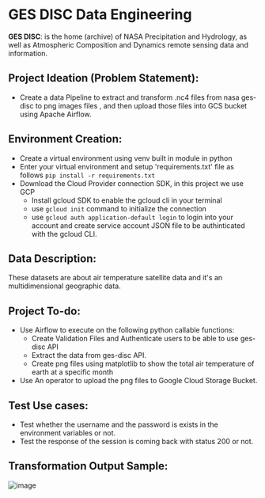 # GES DISC Data Engineering
**GES DISC**: is the home (archive) of NASA Precipitation and Hydrology, as well as Atmospheric Composition and Dynamics remote sensing data and information.

## Project Ideation (Problem Statement):
- Create a data Pipeline to extract and transform .nc4 files from nasa ges-disc to png images files , and then upload those files into GCS bucket using Apache Airflow.
## Environment Creation:
- Create a virtual environment using venv built in module in python
- Enter your virtual environment and setup 'requirements.txt' file as follows
    `pip install -r requirements.txt`
- Download the Cloud Provider connection SDK, in this project we use GCP
    - Install gcloud SDK to enable the gcloud cli in your terminal
    - use `gcloud init` command to initialize the connection
    - use `gcloud auth application-default login` to login into your account and create service account JSON file to be authinticated with the gcloud CLI.

## Data Description:
These datasets are about air temperature satellite data and it's an multidimensional geographic data.
## Project To-do:
- Use Airflow to execute on the following python callable functions:
    - Create Validation Files and Authenticate users to be able to use ges-disc API
    - Extract the data from ges-disc API.
    - Create png files using matplotlib to show the total air temperature of earth at a specific month
- Use An operator to upload the png files to Google Cloud Storage Bucket.
## Test Use cases:
- Test whether the username and the password is exists in the environment variables or not.
- Test the response of the session is coming back with status 200 or not.
## Transformation Output Sample:

![image](https://user-images.githubusercontent.com/43514480/187806676-e4daa8c4-0d2c-467a-b9a4-b5b31a805b05.png)
